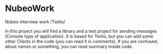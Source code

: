 # NubeoWork
Nubeo interview work /Twilio/

In this project you will find a library and a test project for sending messages (Console type of application).
It is based for Twilio, but you can add some other Clients in the code (you can read it in comments).
If you are confused, about names or something, you can read summary inside code.

